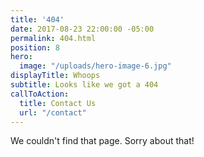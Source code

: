 ```yaml
---
title: '404'
date: 2017-08-23 22:00:00 -05:00
permalink: 404.html
position: 8
hero:
  image: "/uploads/hero-image-6.jpg"
displayTitle: Whoops
subtitle: Looks like we got a 404
callToAction:
  title: Contact Us
  url: "/contact"
---
```


We couldn't find that page. Sorry about that!